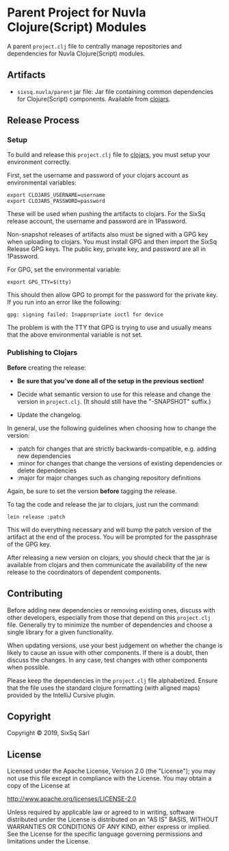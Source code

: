 # Parent Project for Nuvla Clojure(Script) Modules

A parent `project.clj` file to centrally manage repositories and
dependencies for Nuvla Clojure(Script) modules.

## Artifacts

 - `sixsq.nuvla/parent` jar file: Jar file containing common
   dependencies for Clojure(Script) components.  Available from
   [clojars](https://clojars.org/sixsq.nuvla/parent).

## Release Process

### Setup 

To build and release this `project.clj` file to
[clojars](https://clojars.org), you must setup your environment
correctly.

First, set the username and password of your clojars account as
environmental variables:

    export CLOJARS_USERNAME=username
    export CLOJARS_PASSWORD=password

These will be used when pushing the artifacts to clojars.  For the
SixSq release account, the username and password are in 1Password.

Non-snapshot releases of artifacts also must be signed with a GPG key
when uploading to clojars.  You must install GPG and then import the
SixSq Release GPG keys.  The public key, private key, and password are
all in 1Password.

For GPG, set the environmental variable:

    export GPG_TTY=$(tty)

This should then allow GPG to prompt for the password for the private
key. If you run into an error like the following:

    gpg: signing failed: Inappropriate ioctl for device

The problem is with the TTY that GPG is trying to use and usually
means that the above environmental variable is not set.

### Publishing to Clojars

**Before** creating the release:

 - **Be sure that you've done all of the setup in the previous
   section!**

 - Decide what semantic version to use for this release and change the
   version in `project.clj`. (It should still have the "-SNAPSHOT"
   suffix.) 

 - Update the changelog.

In general, use the following guidelines when choosing how to change
the version:

 - :patch for changes that are strictly backwards-compatible,
   e.g. adding new dependencies
 - :minor for changes that change the versions of existing
   dependencies or delete dependencies
 - :major for major changes such as changing repository definitions

Again, be sure to set the version **before** tagging the release.

To tag the code and release the jar to clojars, just run the command:

    lein release :patch

This will do everything necessary and will bump the patch version of
the artifact at the end of the process. You will be prompted for the
passphrase of the GPG key.

After releasing a new version on clojars, you should check that the
jar is available from clojars and then communicate the availability of
the new release to the coordinators of dependent components.

## Contributing

Before adding new dependencies or removing existing ones, discuss with
other developers, especially from those that depend on this
`project.clj` file.  Generally try to minimize the number of
dependencies and choose a single library for a given functionality.

When updating versions, use your best judgement on whether the change
is likely to cause an issue with other components.  If there is a
doubt, then discuss the changes.  In any case, test changes with other
components when possible.

Please keep the dependencies in the `project.clj` file
alphabetized. Ensure that the file uses the standard clojure
formatting (with aligned maps) provided by the IntelliJ Cursive
plugin. 

## Copyright

Copyright &copy; 2019, SixSq Sàrl

## License

Licensed under the Apache License, Version 2.0 (the "License"); you
may not use this file except in compliance with the License.  You may
obtain a copy of the License at

http://www.apache.org/licenses/LICENSE-2.0

Unless required by applicable law or agreed to in writing, software
distributed under the License is distributed on an "AS IS" BASIS,
WITHOUT WARRANTIES OR CONDITIONS OF ANY KIND, either express or
implied.  See the License for the specific language governing
permissions and limitations under the License.
